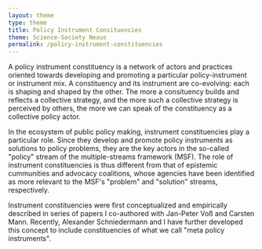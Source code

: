 ```yaml
---
layout: theme
type: theme
title: Policy Instrument Consituencies
theme: Science-Society Nexus
permalink: /policy-instrument-constituencies
---
```


A policy instrument constituency is a network of actors and practices oriented towards developing and promoting a particular policy-instrument or instrument mix. A constituency and its instrument are co-evolving: each is shaping and shaped by the other. The more a consituency builds and reflects a collective strategy, and the more such a collective strategy is perceived by others, the more we can speak of the constituency as a collective policy actor.

In the ecosystem of public policy making, instrument constituencies play a particular role. Since they develop and promote policy instruments as solutions to policy problems, they are the key actors in the so-called "policy" stream of the multiple-streams framework (MSF). The role of instrument constituencies is thus different from that of epistemic cummunities and advocacy coalitions, whose agencies have been identified as more relevant to the MSF's "problem" and "solution" streams, respectively.

Instrument constituencies were first conceptualized and empirically described in series of papers I co-authored with Jan-Peter Voß and Carsten Mann. Recently, Alexander Schniedermann and I have further developed this concept to include constituencies of what we call "meta policy instruments".


